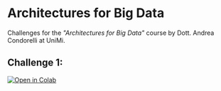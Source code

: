 # Architectures for Big Data
Challenges for the _"Architectures for Big Data"_ course by Dott. Andrea Condorelli at UniMi. 

## Challenge 1:
[![Open in Colab](https://colab.research.google.com/assets/colab-badge.svg)](https://colab.research.google.com/drive/1j-ykN72tiJzdtv5BvVytNlDeFeLMNIyO?usp=sharing)
